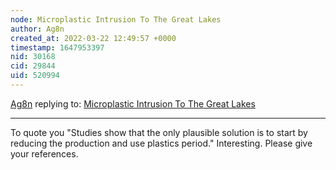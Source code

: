 ```yaml
---
node: Microplastic Intrusion To The Great Lakes
author: Ag8n
created_at: 2022-03-22 12:49:57 +0000
timestamp: 1647953397
nid: 30168
cid: 29844
uid: 520994
---
```




[Ag8n](../profile/Ag8n) replying to: [Microplastic Intrusion To The Great Lakes](../notes/TheChessGym/03-21-2022/microplastic-intrusion-to-the-great-lakes)

----
To quote you "Studies show that the only plausible solution is to start by reducing the production and use plastics period." Interesting.  Please give your references.